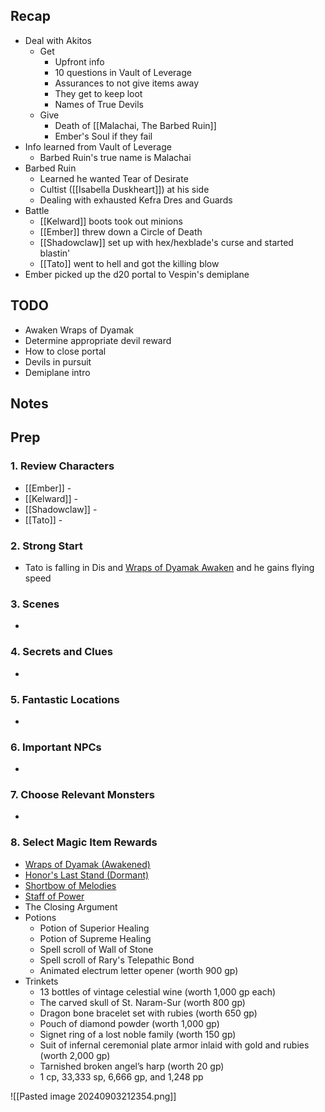 
## Recap

* Deal with Akitos
	* Get
		* Upfront info
		* 10 questions in Vault of Leverage
		* Assurances to not give items away
		* They get to keep loot
		* Names of True Devils
	* Give
		* Death of [[Malachai, The Barbed Ruin]]
		* Ember's Soul if they fail
* Info learned from Vault of Leverage
	* Barbed Ruin's true name is Malachai
* Barbed Ruin
	* Learned he wanted Tear of Desirate
	* Cultist ([[Isabella Duskheart]]) at his side
	* Dealing with exhausted Kefra Dres and Guards
* Battle
	* [[Kelward]] boots took out minions
	* [[Ember]] threw down a Circle of Death
	* [[Shadowclaw]] set up with hex/hexblade's curse and started blastin'
	* [[Tato]] went to hell and got the killing blow
* Ember picked up the d20 portal to Vespin's demiplane

## TODO

* Awaken Wraps of Dyamak
* Determine appropriate devil reward
* How to close portal
* Devils in pursuit
* Demiplane intro

## Notes
## Prep
### 1. Review Characters

* [[Ember]] - 
* [[Kelward]] -
* [[Shadowclaw]] - 
* [[Tato]] - 

### 2. Strong Start

* Tato is falling in Dis and [Wraps of Dyamak Awaken](https://www.dndbeyond.com/magic-items/8979101-wraps-of-dyamak-rotld-awakened) and he gains flying speed

### 3. Scenes

* 

### 4. Secrets and Clues

* 

### 5. Fantastic Locations

* 

### 6. Important NPCs

* 

### 7. Choose Relevant Monsters

* 

### 8. Select Magic Item Rewards

* [Wraps of Dyamak (Awakened)](https://www.dndbeyond.com/magic-items/8979101-wraps-of-dyamak-rotld-awakened)
* [Honor's Last Stand (Dormant)](https://www.dndbeyond.com/magic-items/8978059-honors-last-stand-rotld-dormant)
* [Shortbow of Melodies](https://www.dndbeyond.com/magic-items/7526763-shortbow-of-melodies)
* [Staff of Power](https://www.dndbeyond.com/magic-items/4764-staff-of-power)
* The Closing Argument
* Potions
	* Potion of Superior Healing
	* Potion of Supreme Healing
	* Spell scroll of Wall of Stone
	* Spell scroll of Rary's Telepathic Bond
	* Animated electrum letter opener (worth 900 gp)
* Trinkets
	* 13 bottles of vintage celestial wine (worth 1,000 gp each)
	* The carved skull of St. Naram-Sur (worth 800 gp)
	* Dragon bone bracelet set with rubies (worth 650 gp)
	* Pouch of diamond powder (worth 1,000 gp)
	* Signet ring of a lost noble family (worth 150 gp)
	* Suit of infernal ceremonial plate armor inlaid with gold and rubies (worth 2,000 gp)
	* Tarnished broken angel’s harp (worth 20 gp)
	* 1 cp, 33,333 sp, 6,666 gp, and 1,248 pp

![[Pasted image 20240903212354.png]]